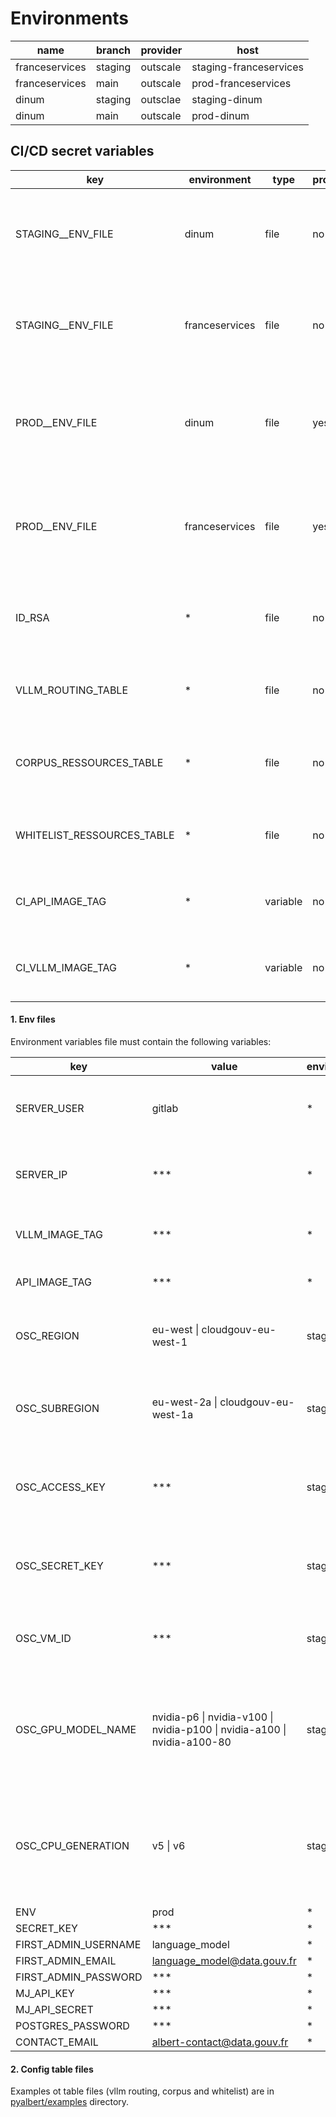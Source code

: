 # Environments

| name | branch | provider | host | 
| --- | --- | --- | --- |
| franceservices | staging | outscale | staging-franceservices |
| franceservices | main | outscale | prod-franceservices |
| dinum | staging | outsclae | staging-dinum |
| dinum | main | outscale | prod-dinum 

## CI/CD secret variables

| key | environment | type | protected | info |
| --- | --- | --- | --- | --- |
| STAGING__ENV_FILE | dinum | file | no | Environment variables file for staging branch of dinum environment [(1)](#1-env-files) | 
| STAGING__ENV_FILE | franceservices | file | no | Environment variables file for staging branch of france service environment [(1)](#1-env-files) |
| PROD__ENV_FILE | dinum | file |  yes | Environment variables file for main branch (protected) of dinum environment [(1)](#1-env-files) |
| PROD__ENV_FILE | franceservices | file |  yes | Environment variables file for main branch (protected) of dinum environment [(1)](#1-env-files) |
| ID_RSA | * | file | no | Private SSH key of deployment service account (gitlab) |
| VLLM_ROUTING_TABLE | * | file | no | VLLM routing table file for dinum environment [(2)](#2-config-table-files) |
| CORPUS_RESSOURCES_TABLE | * | file | no | Corpus ressources table file for dinum environment [(2)](#2-config-table-files) |
| WHITELIST_RESSOURCES_TABLE | * | file | no | Whitelist ressources table file for franceservices [(2)](#2-config-table-files) |
| CI_API_IMAGE_TAG | * | variable | no | Docker tag of API image (ex: 1.0.0), upgrade it with each build |
| CI_VLLM_IMAGE_TAG | * | variable | no | Docker tag of VLLM image (ex: 1.0.0), upgrade it with each build |

#### 1. Env files

Environment variables file must contain the following variables:

| key | value | environment | info |
| --- | --- | --- | --- |
| SERVER_USER | gitlab | * | User name of the deployment service account |
| SERVER_IP | *** | * | Server DNS or IP where Docker containers are deployed |
| VLLM_IMAGE_TAG | *** | * | VLLM image tag, upgrade it with each build |
| API_IMAGE_TAG | *** | * | api image tag, upgrade it with each build |
| OSC_REGION | eu-west \| cloudgouv-eu-west-1 | staging | Outscale VM region, only for link GPU during staging CI/CD pipeline |
| OSC_SUBREGION | eu-west-2a \| cloudgouv-eu-west-1a | staging | Outscale VM subregion, only for link GPU during staging CI/CD pipeline |
| OSC_ACCESS_KEY | *** | staging | Outscale access key, only for link GPU during staging CI/CD pipeline |
| OSC_SECRET_KEY | *** | staging | Outscale secret key, only for link GPU during staging CI/CD pipeline  |
| OSC_VM_ID | *** | staging | Outscale VM ID, only for link GPU during staging CI/CD pipeline |
| OSC_GPU_MODEL_NAME | nvidia-p6 \| nvidia-v100 \| nvidia-p100 \| nvidia-a100 \| nvidia-a100-80 | staging | Outscale GPU model name, only for link GPU during staging CI/CD pipeline. Refer to the [Outscale documentation](https://docs.outscale.com/fr/userguide/%C3%80-propos-des-flexible-GPU.html) |
| OSC_CPU_GENERATION | v5 \| v6 | staging | Outscale CPU generation, only for link GPU during staging CI/CD pipeline. Refer to the [Outscale documentation](https://docs.outscale.com/fr/userguide/%C3%80-propos-des-flexible-GPU.html) |
| ENV | prod | * |  |
| SECRET_KEY | *** | * |  |
| FIRST_ADMIN_USERNAME | language_model | * |  |
| FIRST_ADMIN_EMAIL | language_model@data.gouv.fr | * |  |
| FIRST_ADMIN_PASSWORD | *** | * | |
| MJ_API_KEY | *** | * |  |
| MJ_API_SECRET | *** | * |  |
| POSTGRES_PASSWORD | *** | * |  |
| CONTACT_EMAIL | albert-contact@data.gouv.fr | * |  |

#### 2. Config table files

Examples ot table files (vllm routing, corpus and whitelist) are in [pyalbert/examples](../pyalbert/examples/) directory.